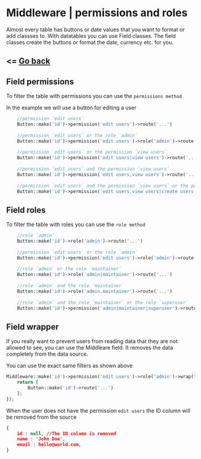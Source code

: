 # Middleware | permissions and roles
Almost every table has buttons or date values that you want to format or add classses to. With datatables you can use Field classes. The field classes create the buttons or format the date, currency etc. for you.

<= [Go back](https://singlequote.github.io/Laravel-datatables/)
-------------------------------------------------------------------

## Field permissions
To filter the table with permissions you can use the `permissions method`

In the example we will use a button for editing a user
```php
    //permission `edit users`
    Button::make('id')->permission('edit users')->route('...')
    
    //permission `edit users` or the role `admin`
    Button::make('id')->permission('edit users')->role('admin')->route('...')
    
    //permission `edit users` or the permission `view users`
    Button::make('id')->permission('edit users|view users')->route('...')
    
    //permission `edit users` and the permission `view users`
    Button::make('id')->permission('edit users,view users')->route('...')
    
    //permission `edit users` and the permission `view users` or the permission `create users`
    Button::make('id')->permission('edit users,view users|create users')->route('...')
```

## Field roles
To filter the table with roles you can use the `role method`

```php
    //role `admin`
    Button::make('id')->role('admin')->route('...')
    
    //permission `edit users` or the role `admin`
    Button::make('id')->permission('edit users')->role('admin')->route('...')
    
    //role `admin` or the role `maintainer`
    Button::make('id')->role('admin|maintainer')->route('...')
    
    //role `admin` and the role `maintainer`
    Button::make('id')->role('admin,maintainer')->route('...')
    
    //role `admin` and the role `maintainer` or the role `superuser`
    Button::make('id')->permission('admin|maintainer|superuser')->route('...')
```

## Field wrapper
If you really want to prevent users from reading data that they are not allowed to see, you can use the Middleare field.
It removes the data completely from the data source.

You can use the exact same filters as shown above

```php
Middleware::make('id')->permission('edit users')->role('admin')->wrap(function(){
    return [
        Button::make('id')->route('...')
    ];
});
```

When the user does not have the permission `edit users` the ID column will be removed from the source

```json
{
    id : null, //The ID column is removed
    name : 'John Doe',
    email : hello@world.com,
}
```